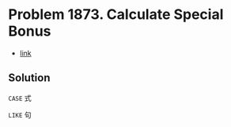 # Problem 1873. Calculate Special Bonus

- [link](https://leetcode.com/problems/calculate-special-bonus/)

## Solution

`CASE` 式

`LIKE` 句

